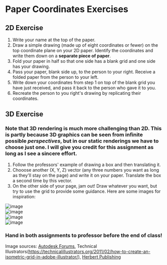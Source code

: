 # Paper Coordinates Exercises

## 2D Exercise

1. Write your name at the top of the paper. 
2. Draw a simple drawing (made up of eight coordinates or fewer) on the top coordinate plane on your 2D paper. Identify the coordinates and write them down on a <b>separate piece of paper</b>. 
3. Fold your paper in half so that one side has a blank grid and one side has your drawing. 
4. Pass your paper, blank side up, to the person to your right. Receive a folded paper from the person to your left. 
5. Write down your coordinates from step 1 on top of the blank grid you have just received, and pass it back to the person who gave it to you.
6. Recreate the person to you right's drawing by replicating their coordinates. 

## 3D Exercise
### Note that 3D rendering is much more challenging than 2D. This is partly because 3D graphics can be seen from infinite possible <em>perspectives</em>, but in our static renderings we have to choose just one. I will give you credit for this assignment as long as I see a sincere effort. 

1. Follow the professors' example of drawing a box and then translating it.
2. Chooose another (X, Y, Z) vector (any three numbers you want as long as they'll stay on the page) and write it on your paper. Translate the box a second time by this vector. 
3. On the other side of your page, jam out! Draw whatever you want, but try to use the grid to provide some guidance. Here are some images for inspiration:
   
![image](https://github.com/allegheny-college-cmpsc-100-fall-2023/course-materials/assets/8368413/53b5949a-46fd-42d5-b32d-f196587cde8b) <br>
![image](https://github.com/allegheny-college-cmpsc-100-fall-2023/course-materials/assets/8368413/7bb6dfbf-8d8a-4ae9-a629-634b97f41388) <br>
![image](https://github.com/allegheny-college-cmpsc-100-fall-2023/course-materials/assets/8368413/881e34c2-aec6-4326-b353-a9aa1449b5ad) <br>
![image](https://github.com/allegheny-college-cmpsc-100-fall-2023/course-materials/assets/8368413/b91f49eb-9c41-416e-94b2-7065d072a2ac)
<br>


### Hand in both assignments to professor before the end of class!

Image sources: [Autodesk Forums](https://forums.autodesk.com/t5/inventor-forum/show-isometric-grid-in-drawings/td-p/6857565), Technical Illustrators(https://technicalillustrators.org/2011/02/how-to-create-an-isometric-grid-in-adobe-illustrator/), [Herbert Publishing](https://herbertpublishing.com/project/learn-to-draw-3d-isometric-stuff/)
<!-- paper source: https://github.com/kacpertopol/printable_paper/blob/main/printable_paper/isovertical_lines_6mm_largemargin_.pdf >
